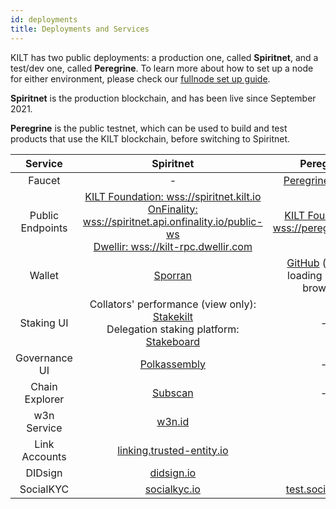 ```yaml
---
id: deployments
title: Deployments and Services
---
```


KILT has two public deployments: a production one, called **Spiritnet**, and a test/dev one, called **Peregrine**.
To learn more about how to set up a node for either environment, please check our [fullnode set up guide](./04_fullnode.md).

**Spiritnet** is the production blockchain, and has been live since September 2021.

**Peregrine** is the public testnet, which can be used to build and test products that use the KILT blockchain, before switching to Spiritnet.

|     Service      |                                                                                               Spiritnet                                                                                                |                                                  Peregrine                                                   |
| :--------------: | :----------------------------------------------------------------------------------------------------------------------------------------------------------------------------------------------------: | :----------------------------------------------------------------------------------------------------------: |
|      Faucet      |                                                                                                   -                                                                                                    |                                       [Peregrine Faucet][pere-faucet]                                        |
| Public Endpoints | [KILT Foundation: wss://spiritnet.kilt.io][spirit-wss-kilt]<br/>[OnFinality: wss://spiritnet.api.onfinality.io/public-ws][spirit-wss-onfinality]<br/>[Dwellir: wss://kilt-rpc.dwellir.com][spirit-wss-dwellir] |                              [KILT Foundation: wss://peregrine.kilt.io][pere-wss-kilt]                               |
|      Wallet      |                                                                                  [Sporran](https://www.sporran.org/)                                                                                   | [GitHub](https://github.com/KILT-Foundation/sporran-extension/releases) (manual loading into the browser) |
|    Staking UI    |                           Collators' performance (view only): [Stakekilt](https://stakekilt.com/)<br/>Delegation staking platform: [Stakeboard](https://stakeboard.kilt.io)                            |                                                      -                                                       |
|  Governance UI   |                                                                                  [Polkassembly][spirit-polkassembly]                                                                                   |                                                      -                                                       |
|  Chain Explorer  |                                                                                [Subscan](https://spiritnet.subscan.io)                                                                                 |                                                      -                                                       |
|   w3n Service    |                                                                                        [w3n.id](https://w3n.id)                                                                                        |                                                                           |
|  Link Accounts   |                                                                    [linking.trusted-entity.io](https://linking.trusted-entity.io/)                                                                     |                                     |
|     DIDsign      |                                                                                   [didsign.io](https://didsign.io/)                                                                                    |                                                                  |
|    SocialKYC     |                                                                                 [socialkyc.io](https://socialkyc.io/)                                                                                  |                               [test.socialkyc.io](https://test.socialkyc.io/)                                |

[spirit-polkassembly]: https://kilt.polkassembly.network
[spirit-wss-kilt]: https://polkadot.js.org/apps/?rpc=wss://spiritnet.kilt.io
[spirit-wss-onfinality]: https://polkadot.js.org/apps/?rpc=wss://spiritnet.api.onfinality.io/public-ws
[spirit-wss-dwellir]: https://polkadot.js.org/apps/?rpc=wss://kilt-rpc.dwellir.com
[pere-faucet]: https://faucet.peregrine.kilt.io
[pere-wss-kilt]: https://polkadot.js.org/apps/?rpc=wss://peregrine.kilt.io
